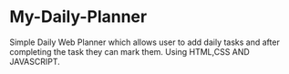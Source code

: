 # My-Daily-Planner
Simple Daily Web Planner which allows user to add daily tasks and after completing the task they can mark them. Using HTML,CSS AND JAVASCRIPT.
